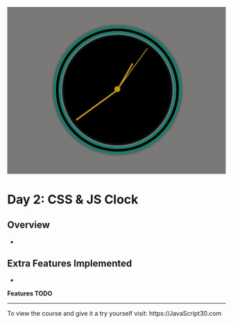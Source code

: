 ![screenshot_video.jpg](https://github.com/Alma-Sanchez/JavaScript30/blob/master/02%20-%20JS%20and%20CSS%20Clock/images/clock_image.jpg)

Day 2: CSS & JS Clock
=========
__Overview__
  -  
  -



__Extra Features Implemented__
  - 
  -
  
__Features TODO__




<hr />
To view the course and give it a try yourself visit: https://JavaScript30.com
